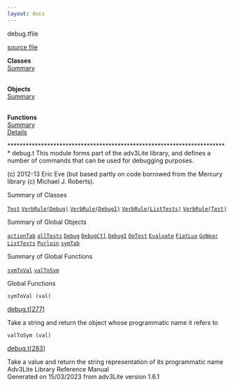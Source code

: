 ```yaml
---
layout: docs
---
```

<span class="title">debug.t</span><span class="type">file</span>

[source file](../source/debug.t.html)

**Classes**  
[Summary](#_ClassSummary_)  
 

**Objects**  
[Summary](#_ObjectSummary_)  
 

**Functions**  
[Summary](#_FunctionSummary_)  
[Details](#_Functions_)



\*\*\*\*\*\*\*\*\*\*\*\*\*\*\*\*\*\*\*\*\*\*\*\*\*\*\*\*\*\*\*\*\*\*\*\*\*\*\*\*\*\*\*\*\*\*\*\*\*\*\*\*\*\*\*\*\*\*\*\*\*\*\*\*\*\*\*\*\*\*\*\*
debug.t This module forms part of the adv3Lite library, and defines a
number of commands that can be used for debugging purposes.

\(c\) 2012-13 Eric Eve (but based partly on code borrowed from the
Mercury library (c) Michael J. Roberts).



<span id="_ClassSummary_"></span>



<span class="hdln">Summary of Classes</span>  



[`Test`](../object/Test.html) [`VerbRule(Debug)`](../object/VerbRule(Debug).html) [`VerbRule(DebugI)`](../object/VerbRule(DebugI).html) [`VerbRule(ListTests)`](../object/VerbRule(ListTests).html) [`VerbRule(Test)`](../object/VerbRule(Test).html)
<span id="_ObjectSummary_"></span>



<span class="hdln">Summary of Global Objects</span>  



[`actionTab`](../object/actionTab.html) [`allTests`](../object/allTests.html) [`Debug`](../object/Debug.html) [`DebugCtl`](../object/DebugCtl.html) [`DebugI`](../object/DebugI.html) [`DoTest`](../object/DoTest.html) [`Evaluate`](../object/Evaluate.html) [`FiatLux`](../object/FiatLux.html) [`GoNear`](../object/GoNear.html) [`ListTests`](../object/ListTests.html) [`Purloin`](../object/Purloin.html) [`symTab`](../object/symTab.html)
<span id="FunctionSummary_"></span>



<span class="hdln">Summary of Global Functions</span>  



[`symToVal`](#symToVal) [`valToSym`](#valToSym)

<span id="_Functions_"></span>



<span class="hdln">Global Functions</span>  



<span id="symToVal"></span>

`symToVal (val)`

[debug.t](../file/debug.t.html)\[[277](../source/debug.t.html#277)\]



Take a string and return the object whose programmatic name it refers to



<span id="valToSym"></span>

`valToSym (val)`

[debug.t](../file/debug.t.html)\[[283](../source/debug.t.html#283)\]



Take a value and return the string representation of its programmatic
name
Adv3Lite Library Reference Manual  
Generated on 15/03/2023 from adv3Lite version 1.6.1


